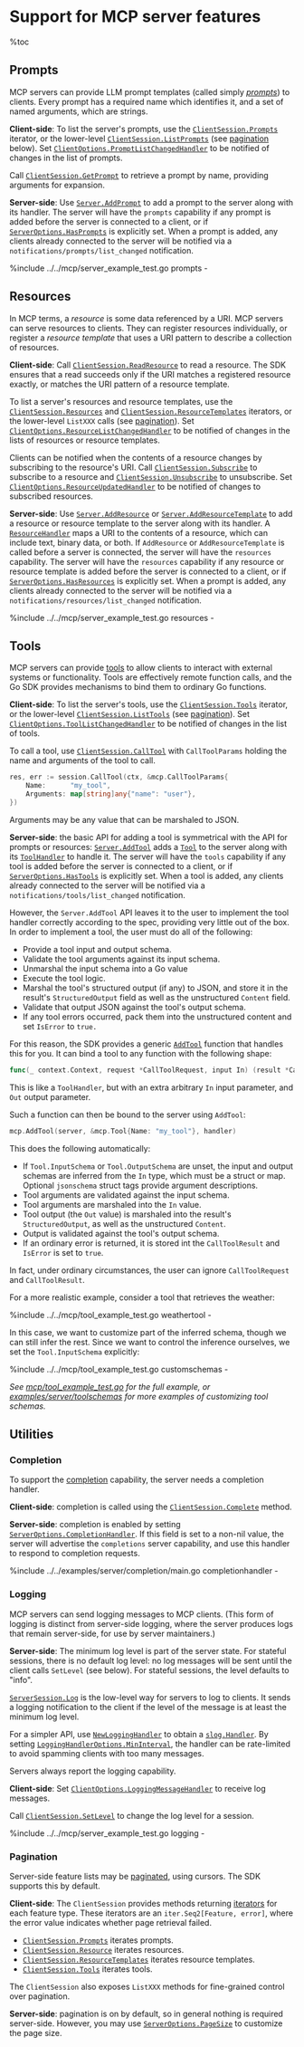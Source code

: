 # Support for MCP server features

%toc

## Prompts

MCP servers can provide LLM prompt templates (called simply
[_prompts_](https://modelcontextprotocol.io/specification/2025-06-18/server/prompts))
to clients. Every prompt has a required name which identifies it, and a set of
named arguments, which are strings.

**Client-side**: To list the server's prompts, use the 
[`ClientSession.Prompts`](https://pkg.go.dev/github.com/modelcontextprotocol/go-sdk/mcp#ClientSession.Prompts)
iterator, or the lower-level
[`ClientSession.ListPrompts`](https://pkg.go.dev/github.com/modelcontextprotocol/go-sdk/mcp#ClientSession.ListPrompts)
(see [pagination](#pagination) below). Set
[`ClientOptions.PromptListChangedHandler`](https://pkg.go.dev/github.com/modelcontextprotocol/go-sdk/mcp#ClientOptions.PromptListChangedHandler)
to be notified of changes in the list of prompts.

Call
[`ClientSession.GetPrompt`](https://pkg.go.dev/github.com/modelcontextprotocol/go-sdk/mcp#ClientSession.GetPrompt)
to retrieve a prompt by name, providing arguments for expansion. 

**Server-side**: Use
[`Server.AddPrompt`](https://pkg.go.dev/github.com/modelcontextprotocol/go-sdk/mcp#Server.AddPrompt)
to add a prompt to the server along with its handler.
The server will have the `prompts` capability if any prompt is added before the
server is connected to a client, or if
[`ServerOptions.HasPrompts`](https://pkg.go.dev/github.com/modelcontextprotocol/go-sdk/mcp#ServerOptions.HasPrompts)
is explicitly set. When a prompt is added, any clients already connected to the
server will be notified via a `notifications/prompts/list_changed`
notification.

%include ../../mcp/server_example_test.go prompts -

## Resources

In MCP terms, a _resource_ is some data referenced by a URI.
MCP servers can serve resources to clients.
They can register resources individually, or register a _resource template_
that uses a URI pattern to describe a collection of resources.


**Client-side**:
Call [`ClientSession.ReadResource`](https://pkg.go.dev/github.com/modelcontextprotocol/go-sdk/mcp#ClientSession.ReadResource)
to read a resource.
The SDK ensures that a read succeeds only if the URI matches a registered resource exactly,
or matches the URI pattern of a resource template.

To list a server's resources and resource templates, use the 
[`ClientSession.Resources`](https://pkg.go.dev/github.com/modelcontextprotocol/go-sdk/mcp#ClientSession.Resources)
and
[`ClientSession.ResourceTemplates`](https://pkg.go.dev/github.com/modelcontextprotocol/go-sdk/mcp#ClientSession.ResourceTemplates)
iterators, or the lower-level `ListXXX` calls (see [pagination](#pagination)).
Set
[`ClientOptions.ResourceListChangedHandler`](https://pkg.go.dev/github.com/modelcontextprotocol/go-sdk/mcp#ClientOptions.ResourceListChangedHandler)
to be notified of changes in the lists of resources or resource templates.

Clients can be notified when the contents of a resource changes by subscribing to the resource's URI.
Call
[`ClientSession.Subscribe`](https://pkg.go.dev/github.com/modelcontextprotocol/go-sdk/mcp#ClientSession.Subscribe)
to subscribe to a resource
and
[`ClientSession.Unsubscribe`](https://pkg.go.dev/github.com/modelcontextprotocol/go-sdk/mcp#ClientSession.Unsubscribe)
to unsubscribe.
Set
[`ClientOptions.ResourceUpdatedHandler`](https://pkg.go.dev/github.com/modelcontextprotocol/go-sdk/mcp#ClientOptions.ResourceUpdatedHandler)
to be notified of changes to subscribed resources.

**Server-side**:
Use
[`Server.AddResource`](https://pkg.go.dev/github.com/modelcontextprotocol/go-sdk/mcp#Server.AddResource)
or
[`Server.AddResourceTemplate`](https://pkg.go.dev/github.com/modelcontextprotocol/go-sdk/mcp#Server.AddResourceTemplate)
to add a resource or resource template to the server along with its handler.
A
[`ResourceHandler`](https://pkg.go.dev/github.com/modelcontextprotocol/go-sdk/mcp#ResourceHandler)
maps a URI to the contents of a resource, which can include text, binary data,
or both. 
If `AddResource` or `AddResourceTemplate` is called before a server is connected, the server will have the
`resources` capability.
The server will have the `resources` capability if any resource or resource template is added before the
server is connected to a client, or if
[`ServerOptions.HasResources`](https://pkg.go.dev/github.com/modelcontextprotocol/go-sdk/mcp#ServerOptions.HasResources)
is explicitly set. When a prompt is added, any clients already connected to the
server will be notified via a `notifications/resources/list_changed`
notification.


%include ../../mcp/server_example_test.go resources -

## Tools

MCP servers can provide
[tools](https://modelcontextprotocol.io/specification/2025-06-18/server/tools)
to allow clients to interact with external systems or functionality. Tools are
effectively remote function calls, and the Go SDK provides mechanisms to bind
them to ordinary Go functions.

**Client-side**: To list the server's tools, use the
[`ClientSession.Tools`](https://pkg.go.dev/github.com/modelcontextprotocol/go-sdk/mcp#ClientSession.Tools)
iterator, or the lower-level
[`ClientSession.ListTools`](https://pkg.go.dev/github.com/modelcontextprotocol/go-sdk/mcp#ClientSession.ListTools)
(see [pagination](#pagination)). Set
[`ClientOptions.ToolListChangedHandler`](https://pkg.go.dev/github.com/modelcontextprotocol/go-sdk/mcp#ClientOptions.ToolListChangedHandler)
to be notified of changes in the list of tools.

To call a tool, use
[`ClientSession.CallTool`](https://pkg.go.dev/github.com/modelcontextprotocol/go-sdk/mcp#ClientSession.CallTool)
with `CallToolParams` holding the name and arguments of the tool to call.

```go
res, err := session.CallTool(ctx, &mcp.CallToolParams{
	Name:      "my_tool",
	Arguments: map[string]any{"name": "user"},
})
```

Arguments may be any value that can be marshaled to JSON.

**Server-side**: the basic API for adding a tool is symmetrical with the API
for prompts or resources:
[`Server.AddTool`](https://pkg.go.dev/github.com/modelcontextprotocol/go-sdk/mcp#Server.AddTool)
adds a
[`Tool`](https://pkg.go.dev/github.com/modelcontextprotocol/go-sdk/mcp#Tool) to
the server along with its
[`ToolHandler`](https://pkg.go.dev/github.com/modelcontextprotocol/go-sdk/mcp#ToolHandler)
to handle it. The server will have the `tools` capability if any tool is added
before the server is connected to a client, or if
[`ServerOptions.HasTools`](https://pkg.go.dev/github.com/modelcontextprotocol/go-sdk/mcp#ServerOptions.HasPrompts)
is explicitly set. When a tool is added, any clients already connected to the
server will be notified via a `notifications/tools/list_changed` notification.

However, the `Server.AddTool` API leaves it to the user to implement the tool
handler correctly according to the spec, providing very little out of the box.
In order to implement a tool, the user must do all of the following:

- Provide a tool input and output schema.
- Validate the tool arguments against its input schema.
- Unmarshal the input schema into a Go value
- Execute the tool logic.
- Marshal the tool's structured output (if any) to JSON, and store it in the
  result's `StructuredOutput` field as well as the unstructured `Content` field.
- Validate that output JSON against the tool's output schema.
- If any tool errors occurred, pack them into the unstructured content and set
  `IsError` to `true.`

For this reason, the SDK provides a generic
[`AddTool`](https://pkg.go.dev/github.com/modelcontextprotocol/go-sdk/mcp#AddTool)
function that handles this for you. It can bind a tool to any function with the
following shape:

```go
func(_ context.Context, request *CallToolRequest, input In) (result *CallToolResult, output Out, _ error)
```

This is like a `ToolHandler`, but with an extra arbitrary `In` input parameter,
and `Out` output parameter.

Such a function can then be bound to the server using `AddTool`:

```go
mcp.AddTool(server, &mcp.Tool{Name: "my_tool"}, handler)
```

This does the following automatically:

- If `Tool.InputSchema` or `Tool.OutputSchema` are unset, the input and output
  schemas are inferred from the `In` type, which must be a struct or map.
  Optional `jsonschema` struct tags provide argument descriptions.
- Tool arguments are validated against the input schema.
- Tool arguments are marshaled into the `In` value.
- Tool output (the `Out` value) is marshaled into the result's
  `StructuredOutput`, as well as the unstructured `Content`.
- Output is validated against the tool's output schema.
- If an ordinary error is returned, it is stored int the `CallToolResult` and
  `IsError` is set to `true`.

In fact, under ordinary circumstances, the user can ignore `CallToolRequest`
and `CallToolResult`.

For a more realistic example, consider a tool that retrieves the weather:

%include ../../mcp/tool_example_test.go weathertool -

In this case, we want to customize part of the inferred schema, though we can
still infer the rest. Since we want to control the inference ourselves, we set
the `Tool.InputSchema` explicitly:

%include ../../mcp/tool_example_test.go customschemas -

_See [mcp/tool_example_test.go](../mcp/tool_example_test.go) for the full
example, or [examples/server/toolschemas](examples/server/toolschemas/main.go)
for more examples of customizing tool schemas._

## Utilities

### Completion

To support the
[completion](https://modelcontextprotocol.io/specification/2025-06-18/server/utilities/completion)
capability, the server needs a completion handler.

**Client-side**: completion is called using the
[`ClientSession.Complete`](https://pkg.go.dev/github.com/modelcontextprotocol/go-sdk/mcp#ClientSession.Complete)
method.

**Server-side**: completion is enabled by setting
[`ServerOptions.CompletionHandler`](https://pkg.go.dev/github.com/modelcontextprotocol/go-sdk/mcp#ServerOptions.CompletionHandler).
If this field is set to a non-nil value, the server will advertise the
`completions` server capability, and use this handler to respond to completion
requests.

%include ../../examples/server/completion/main.go completionhandler -

### Logging

MCP servers can send logging messages to MCP clients.
(This form of logging is distinct from server-side logging, where the
server produces logs that remain server-side, for use by server maintainers.)

**Server-side**:
The minimum log level is part of the server state.
For stateful sessions, there is no default log level: no log messages will be sent
until the client calls `SetLevel` (see below).
For stateful sessions, the level defaults to "info".

[`ServerSession.Log`](https://pkg.go.dev/github.com/modelcontextprotocol/go-sdk/mcp#ServerSession.Log) is the low-level way for servers to log to clients.
It sends a logging notification to the client if the level of the message
is at least the minimum log level.

For a simpler API, use [`NewLoggingHandler`](https://pkg.go.dev/github.com/modelcontextprotocol/go-sdk/mcp#NewLoggingHandler) to obtain a [`slog.Handler`](https://pkg.go.dev/log/slog#Handler).
By setting [`LoggingHandlerOptions.MinInterval`](https://pkg.go.dev/github.com/modelcontextprotocol/go-sdk/mcp#LoggingHandlerOptions.MinInterval), the handler can be rate-limited
to avoid spamming clients with too many messages.

Servers always report the logging capability.


**Client-side**:
Set [`ClientOptions.LoggingMessageHandler`](https://pkg.go.dev/github.com/modelcontextprotocol/go-sdk/mcp#ClientOptions.LoggingMessageHandler) to receive log messages.

Call [`ClientSession.SetLevel`](https://pkg.go.dev/github.com/modelcontextprotocol/go-sdk/mcp#ClientSession.SetLevel) to change the log level for a session.

%include ../../mcp/server_example_test.go logging -

### Pagination

Server-side feature lists may be
[paginated](https://modelcontextprotocol.io/specification/2025-06-18/server/utilities/pagination),
using cursors. The SDK supports this by default.

**Client-side**: The `ClientSession` provides methods returning
[iterators](https://go.dev/blog/range-functions) for each feature type.
These iterators are an `iter.Seq2[Feature, error]`, where the error value
indicates whether page retrieval failed.

- [`ClientSession.Prompts`](https://pkg.go.dev/github.com/modelcontextprotocol/go-sdk/mcp#ClientSession.Prompts)
  iterates prompts.
- [`ClientSession.Resource`](https://pkg.go.dev/github.com/modelcontextprotocol/go-sdk/mcp#ClientSession.Resource)
  iterates resources.
- [`ClientSession.ResourceTemplates`](https://pkg.go.dev/github.com/modelcontextprotocol/go-sdk/mcp#ClientSession.ResourceTemplates)
  iterates resource templates.
- [`ClientSession.Tools`](https://pkg.go.dev/github.com/modelcontextprotocol/go-sdk/mcp#ClientSession.Tools)
  iterates tools.

The `ClientSession` also exposes `ListXXX` methods for fine-grained control
over pagination.

**Server-side**: pagination is on by default, so in general nothing is required
server-side. However, you may use
[`ServerOptions.PageSize`](https://pkg.go.dev/github.com/modelcontextprotocol/go-sdk/mcp#ServerOptions.PageSize)
to customize the page size.
